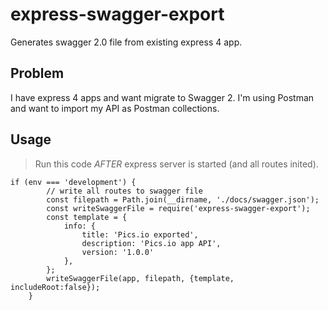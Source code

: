 # express-swagger-export

Generates swagger 2.0 file from existing express 4 app.

## Problem
I have express 4 apps and want migrate to Swagger 2. I'm using Postman and want to import my API as Postman collections. 


## Usage 

>Run this code *AFTER* express server is started (and all routes inited).

```
if (env === 'development') {
        // write all routes to swagger file
        const filepath = Path.join(__dirname, './docs/swagger.json');
        const writeSwaggerFile = require('express-swagger-export');
        const template = {
            info: {
                title: 'Pics.io exported',
                description: 'Pics.io app API',
                version: '1.0.0'
            },
        };
        writeSwaggerFile(app, filepath, {template, includeRoot:false});
    }
```







